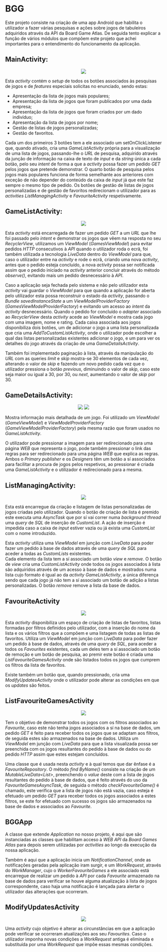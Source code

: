 # BGG
Este projeto consiste na criação de uma app Android que habilita o utilizador a fazer várias pesquisas e ações sobre jogos de tabuleiros adquiridos através da API da Board Game Atlas.
De seguida tento explicar a função de vários módulos que compõem este projeto que achei importantes para o entendimento do funcionamento da aplicação.

## MainActivity:

<p align="center">
  <img src="https://github.com/marcomartins1998/BGG/screenshots/MainActivity.png"/>
</p>

Esta _activity_ contém o _setup_ de todos os botões associados às pesquisas de jogos e de _features_ especiais solicitas no enunciado, sendo estas:
* Apresentação da lista de jogos mais populares;
* Apresentação da lista de jogos que foram publicados por uma dada empresa;
* Apresentação da lista de jogos que foram criados por um dado indivíduo;
* Apresentação da lista de jogos por nome;
* Gestão de listas de jogos personalizadas;	
* Gestão de favoritos.

Cada um dos primeiros 3 botões tem a ele associado um setOnClickListener que, quando ativado, cria uma _GameListActivity_ própria para a visualização de uma lista de jogos, passando-lhe o _URL_ de pesquisa, adquirido através da junção de informação na caixa de texto de _input_ e da _string_ única a cada botão, pelo seu _intent_ de forma a que a _activity_ possa fazer um pedido _GET_ pelos jogos que pretende demonstrar. O quarto botão de pesquisa pelos jogos mais populares funciona de forma semelhante aos anteriores com exceção de não depender do conteúdo da caixa de _input_ já que este faz sempre o mesmo tipo de pedido. Os botões de gestão de listas de jogos personalizadas e de gestão de favoritos redirecionam o utilizador para as _activities_ _ListManagingActivity_ e _FavouriteActivity_ respetivamente.

## GameListActivity:

<p align="center">
  <img src="https://github.com/marcomartins1998/BGG/screenshots/GameListActivity.png"/>
</p>
 
Esta _activity_ está encarregada de fazer um pedido _GET_ a um _URL_ que lhe foi passado pelo _intent_ e demonstrar os jogos que vêem na resposta no seu _RecyclerView_, utilizamos um _ViewModel_ (_GamesViewModel_) para evitar pedidos _HTTP_ consecutivos à _API_ quando o utilizador roda o ecrã, foi também utilizada a tecnologia _LiveData_ dentro do _ViewModel_ para que, caso o utilizador entre na _activity_ e rode o ecrã, criando uma nova _activity_, antes que o pedido esteja concluído, a nova _activity_ possa ser notificada assim que o pedido iniciado na _activity_ anterior concluir através do método _observe()_, evitando mais um pedido desnecessário à _API_.
 
Caso a aplicação seja fechada pelo sistema e não pelo utilizador esta _activity_ vai guardar o _ViewModel_ para que quando a aplicação for aberta pelo utilizador esta possa reconstruir o estado da _activity_, passando o _Bundle_ _savedInstanceState_ a um _ViewModelProviderFactory_ (_GamesViewModelProviderFactory_) e evitando um acesso ao _intent_ da _activity_ desnecessário. Quando o pedido for concluído o _adapter_ associado ao _RecyclerView_ desta _activity_ acede ao _ViewModel_ e mostra cada jogo com uma imagem, nome e rating. Cada caixa associada aos jogos disponibiliza dois botões, um de adicionar o jogo a uma lista personalizada que cria uma _AddToCustomListActivity_, onde o utilizador pode escolher a qual das listas personalizadas existentes adicionar o jogo, e um para ver os detalhes do jogo através da criação de uma _GameDetailsActivity_.

Também foi implementado paginação à lista, através da manipulação do _URL_ com as queries _limit_ e _skip_ mostra-se 30 elementos de cada vez, alterando o valor de _skip_ e fazendo um novo pedido cada vez que o utilizador pressiona o botão _previous_, diminuindo o valor de _skip_, caso este seja maior ou igual a 30, por 30, ou _next_, aumentando o valor de _skip_ por 30.

## GameDetailsActivity:

<p align="center">
  <img src="https://github.com/marcomartins1998/BGG/screenshots/GameDetailsActivity1.png"/>
  <img src="https://github.com/marcomartins1998/BGG/screenshots/GameDetailsActivity2.png"/>
</p>

Mostra informação mais detalhada de um jogo. Foi utilizado um _ViewModel_ (_GameViewModel_) e _ViewModelProviderFactory_ (_GameViewModelProviderFactory_) pela mesma razão que foram usados no _GameListActivity_.

O utilizador pode pressionar a imagem para ser redirecionado para uma página _WEB_ que representa o jogo, pode também pressionar o link das regras para ser redirecionado para uma página _WEB_ que explica as regras. Ambos o _Primary publisher_ e os _Designers_ têm um botão a sí associados para facilitar a procura de jogos pelos respetivos, ao pressionar é criada uma _GameListActivity_ e o utilizador é redirecionado para a mesma.

## ListManagingActivity:

<p align="center">
  <img src="https://github.com/marcomartins1998/BGG/screenshots/ListManagingActivity.png"/>
</p>

Esta está encarregue da criação e listagem de listas personalizadas de jogos criadas pelo utilizador. Quando o botão de criação de lista é premido este executa uma _AsyncTask_ que por sí vai correr numa _background thread_ uma _query_ de _SQL_ de inserção de _CustomList_. A ação de inserção é impedida caso a caixa de _input_ estiver vazia ou já exista uma _CustomList_ com o nome introduzido.

Esta _activity_ utiliza uma _ViewModel_ em junção com _LiveData_ para poder fazer um pedido à base de dados através de uma _query_ de _SQL_ para aceder a todas as _CustomLists_ existentes.  
Cada elemento da lista tem a sí associado um botão _view_ e _remove_. O botão de _view_ cria uma _CustomListActivity_ onde todos os jogos associados à lista são adquiridos através de um acesso à base de dados e mostrados numa lista cujo formato é igual ao da _activity_ _GameListActivity_, a única diferença sendo que cada jogo já não tem a sí associado um botão de adição a listas personalizadas. O botão _remove_ remove a lista da base de dados.

## FavouriteActivity

<p align="center">
  <img src="https://github.com/marcomartins1998/BGG/screenshots/FavouriteActivity.png"/>
</p>
 
Esta _activity_ disponibiliza um espaço de criação de listas de favoritos, listas formadas por filtros definidos pelo utilizador, com a inserção do nome da lista e os vários filtros que a compõem e uma listagem de todas as listas de favoritos. Utiliza um _ViewModel_ em junção com _LiveData_ para poder fazer um pedido à base de dados, através de uma _query_ de _SQL_, para aceder a todos os _Favourites_ existentes, cada um deles tem a sí associado um botão de remoção e um botão de pesquisa, ao premir este botão é criada uma _ListFavouriteGamesActivity_ onde são listados todos os jogos que cumprem os filtros da lista de favoritos.

Existe também um botão que, quando pressionado, cria uma _ModifyUpdatesActivity_ onde o utilizador pode alterar as condições em que os _updates_ são feitos.

## ListFavouriteGamesActivity

<p align="center">
  <img src="https://github.com/marcomartins1998/BGG/screenshots/ListFavouriteGamesActivity.png"/>
</p>
 
Tem o objetivo de demonstrar todos os jogos com os filtros associados ao _Favourite_, caso este não tenha jogos associados a sí na base de dados, um pedido _GET_ é feito para receber todos os jogos que se adaptam aos filtros, de seguida estes são armazenados na base de dados. Utiliza um _ViewModel_ em junção com _LiveData_ para que a lista visualizada possa ser preenchida com os jogos resultantes do pedido à base de dados ou do pedido _HTTP_ assim que estes estejam concluídos.

Uma classe que é usada nesta _activity_ e à qual temos que dar ênfase é a _FavouriteRepository_. O método _find
ByName()_ consiste na criação de um _MutableLiveData<List<Game>>_, preenchendo o _value_ deste com a lista de jogos resultantes do pedido à base de dados, que é feito através do uso da _FavouriteGamesAsyncTask_, de seguida o método _checkFavouriteGame()_ é chamado, este verifica que a lista de jogos não está vazia, caso esteja é efetuado um pedido _GET_ para receber todos os jogos associados a estes filtros, se este for efetuado com sucesso os jogos são armazenados na base de dados e associados ao _Favourite_.

## BGGApp

A classe que extende _Application_ no nosso projeto, é aqui que são instanciadas as classes que habilitam acceso à _WEB API_ da _Board Games Atlas_ para depois serem utilizadas por _activities_ ao longo da execução da nossa aplicação.

Também é aqui que a aplicação inicia um _NotificationChannel_, onde as notificações geradas pela aplicação iram surgir, e um _WorkRequest_, através do _WorkManager_, cujo o _WorkerFavouriteGames_ a ele associado está encarregue de realizar um pedido à _API_ por cada _Favourite_ armazenado na base de dados para verificar se houve alguma atualização à lista de jogos correspondente, caso haja uma notificação é lançada para alertar o utilizador das alterações que ocorreram.

## ModifyUpdatesActivity

<p align="center">
  <img src="https://github.com/marcomartins1998/BGG/screenshots/ModifyUpdatesActivity.png"/>
</p>
 
Uma _activity_ cujo objetivo é alterar as circunstâncias em que a aplicação pode verificar se ocorreram atualizações aos seu _Favourites_. Caso o utilizador imponha novas condições a _WorkRequest_ antiga é eliminada e substituída por uma _WorkRequest_ que impõe essas mesmas condições.

